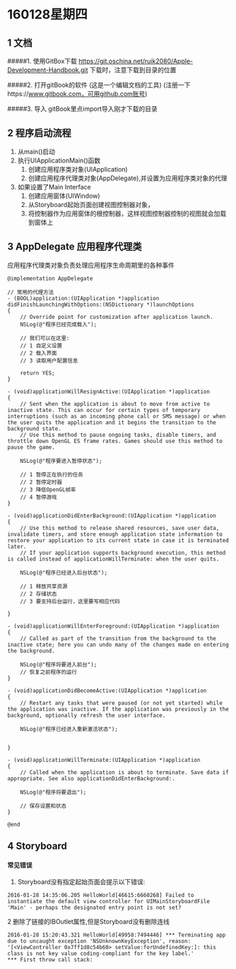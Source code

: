 # 160128星期四

##  1 文档
#####1. 使用GitBox下载
https://git.oschina.net/ruik2080/Apple-Development-Handbook.git
下载时，注意下载到目录的位置

#####2. 打开gitBook的软件
(这是一个编辑文档的工具)
(注册一下https://www.gitbook.com，可用github.com账号)

#####3. 导入
gitBook里点import导入刚才下载的目录

## 2 程序启动流程
1. 从main()启动
2. 执行UIApplicationMain()函数
    1. 创建应用程序类对象(UIApplication)
    2. 创建应用程序代理类对象(AppDelegate),并设置为应用程序类对象的代理
3. 如果设置了Main Interface
    1. 创建应用窗体(UIWindow)
    2. 从Storyboard起始页面创建视图控制器对象，
    3. 将控制器作为应用窗体的根控制器，这样视图控制器控制的视图就会加载到窗体上

## 3 AppDelegate 应用程序代理类
应用程序代理类对象负责处理应用程序生命周期里的各种事件


```objc
@implementation AppDelegate

// 常用的代理方法
- (BOOL)application:(UIApplication *)application didFinishLaunchingWithOptions:(NSDictionary *)launchOptions
{
    // Override point for customization after application launch.
    NSLog(@"程序已经完成载入");
    
    // 我们可以在这里:
    // 1 自定义设置
    // 2 载入界面
    // 3 读取用户配置信息
    
    return YES;
}

- (void)applicationWillResignActive:(UIApplication *)application
{
    // Sent when the application is about to move from active to inactive state. This can occur for certain types of temporary interruptions (such as an incoming phone call or SMS message) or when the user quits the application and it begins the transition to the background state.
    // Use this method to pause ongoing tasks, disable timers, and throttle down OpenGL ES frame rates. Games should use this method to pause the game.
    
    NSLog(@"程序要进入暂停状态");
    
    // 1 暂停正在执行的任务
    // 2 暂停定时器
    // 3 降低OpenGL帧率
    // 4 暂停游戏
}

- (void)applicationDidEnterBackground:(UIApplication *)application
{
    // Use this method to release shared resources, save user data, invalidate timers, and store enough application state information to restore your application to its current state in case it is terminated later.
    // If your application supports background execution, this method is called instead of applicationWillTerminate: when the user quits.
    
    NSLog(@"程序已经进入后台状态");
    
    // 1 释放共享资源
    // 2 存储状态
    // 3 要支持后台运行，这里要写相应代码
    
}

- (void)applicationWillEnterForeground:(UIApplication *)application
{
    // Called as part of the transition from the background to the inactive state; here you can undo many of the changes made on entering the background.
    
    NSLog(@"程序将要进入前台");
    // 恢复之前程序的运行
}

- (void)applicationDidBecomeActive:(UIApplication *)application
{
    // Restart any tasks that were paused (or not yet started) while the application was inactive. If the application was previously in the background, optionally refresh the user interface.
    
    NSLog(@"程序已经进入重新激活状态");
    
    
}

- (void)applicationWillTerminate:(UIApplication *)application
{
    // Called when the application is about to terminate. Save data if appropriate. See also applicationDidEnterBackground:.
    
    NSLog(@"程序将要退出");
    
    // 保存设置和状态
}

@end
```

## 4 Storyboard
#### 常见错误

1. Storyboard没有指定起始页面会提示以下错误:

```
2016-01-28 14:35:06.205 HelloWorld[46615:6660268] Failed to instantiate the default view controller for UIMainStoryboardFile 'Main' - perhaps the designated entry point is not set?
```

2 删除了链接的IBOutlet属性,但是Storyboard没有删除连线

```
2016-01-28 15:20:43.321 HelloWorld[49958:7494446] *** Terminating app due to uncaught exception 'NSUnknownKeyException', reason: '[<ViewController 0x7ff1d8c54b60> setValue:forUndefinedKey:]: this class is not key value coding-compliant for the key label.'
*** First throw call stack:
```